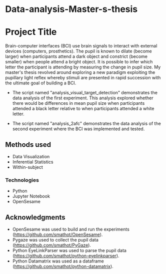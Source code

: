 # Data-analysis-Master-s-thesis

# Project Title

Brain-computer interfaces (BCI) use brain signals to interact with external devices (computers, prosthetics). The pupil is known to dilate (become larger) when participants attend a dark object and constrict (become smaller) when people attend a bright object. It is possible to infer which letter the participant is attending by measuring the change in pupil size.
My master's thesis revolved around exploring a new paradigm exploiting the pupillary light reflex whereby stimuli are presented in rapid succession with the ultimate goal of building a BCI. 

* The script named "analysis_visual_target_detection" demonstrates the data analysis of the first experiment. This analysis explored whether there would be differences in mean pupil size when participants attended a black letter relative to when participants attended a white letter.

* The script named "analysis_2afc" demonstrates the data analysis of the second experiment where the BCI was implemented and tested. 

## Methods used

* Data Visualization
* Inferential Statistics
* Within-subject

### Technologies

* Python
* Jupyter Notebook
* OpenSesame

## Acknowledgments

* OpenSesame was used to build and run the experiments (https://github.com/smathot/OpenSesame).
* Pygaze was used to collect the pupil data (https://github.com/smathot/PyGaze).
* Python EyeLinkParser was used to parse the pupil data (https://github.com/smathot/python-eyelinkparser).
* Python Datamatrix was used as a dataframe (https://github.com/smathot/python-datamatrix).


